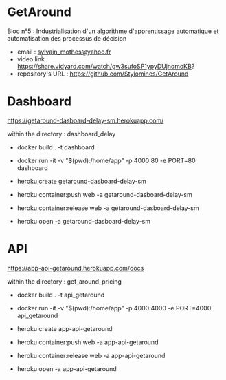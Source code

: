 # GetAround
Bloc n°5 : Industrialisation d'un algorithme d'apprentissage automatique et automatisation des processus de décision

* email : sylvain_mothes@yahoo.fr
* video link : https://share.vidyard.com/watch/gw3sufoSP1ypyDUjnomoKB?
* repository's URL : https://github.com/Stylomines/GetAround


# Dashboard

https://getaround-dasboard-delay-sm.herokuapp.com/

within the directory : dashboard_delay

* docker build . -t dashboard
* docker run -it -v "$(pwd):/home/app" -p 4000:80 -e PORT=80 dashboard

* heroku create getaround-dasboard-delay-sm
* heroku container:push web -a getaround-dasboard-delay-sm
* heroku container:release web -a getaround-dasboard-delay-sm
* heroku open -a getaround-dasboard-delay-sm




# API

https://app-api-getaround.herokuapp.com/docs

within the directory : get_around_pricing

* docker build . -t api_getaround
* docker run -it -v "$(pwd):/home/app" -p 4000:4000 -e PORT=4000 api_getaround

* heroku create app-api-getaround
* heroku container:push web -a app-api-getaround
* heroku container:release web -a app-api-getaround
* heroku open -a app-api-getaround

